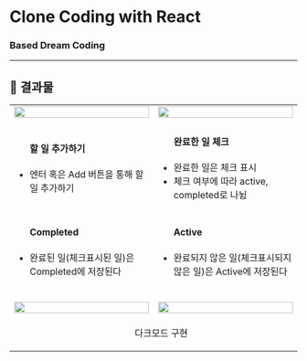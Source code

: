 # Clone Coding with React
### Based Dream Coding


---

## 📌 결과물 
<table align:"center">
    <tr>
        <td width="50%">
            <img width= "100%" src="https://achieved-syzygy-75c.notion.site/image/https%3A%2F%2Fs3-us-west-2.amazonaws.com%2Fsecure.notion-static.com%2Fcdb214c3-60a8-4ead-bdda-e6a22a1aeaf9%2F%25E1%2584%2589%25E1%2585%25B3%25E1%2584%258F%25E1%2585%25B3%25E1%2584%2585%25E1%2585%25B5%25E1%2586%25AB%25E1%2584%2589%25E1%2585%25A3%25E1%2586%25BA_2023-04-04_%25E1%2584%258B%25E1%2585%25A9%25E1%2584%258C%25E1%2585%25A5%25E1%2586%25AB_2.04.40.png?id=af61d6c3-9e14-47ec-9f7f-19b95596fcc0&table=block&spaceId=3e75a0a4-4d89-445f-aabb-ab8c8edc61f8&width=1800&userId=&cache=v2"?raw=true">
        </td>
        <td width="50%">
            <img width="100%" src="https://achieved-syzygy-75c.notion.site/image/https%3A%2F%2Fs3-us-west-2.amazonaws.com%2Fsecure.notion-static.com%2F254da4c7-f722-4b74-bd30-5f921d6d9158%2F%25E1%2584%2589%25E1%2585%25B3%25E1%2584%258F%25E1%2585%25B3%25E1%2584%2585%25E1%2585%25B5%25E1%2586%25AB%25E1%2584%2589%25E1%2585%25A3%25E1%2586%25BA_2023-04-04_%25E1%2584%258B%25E1%2585%25A9%25E1%2584%258C%25E1%2585%25A5%25E1%2586%25AB_2.04.52.png?id=e217397e-f883-46e6-a19e-7f9c79bf2d65&table=block&spaceId=3e75a0a4-4d89-445f-aabb-ab8c8edc61f8&width=1800&userId=&cache=v2"?raw=true">
        </td>
    </tr>
    <tr>
        <td>
            <ul>
            <h4>할 일 추가하기</h4>
              <li>엔터 혹은 Add 버튼을 통해 할 일 추가하기</li>
            <ul>
        </td>
        <td>
            <ul>
             <h4>완료한 일 체크</h4>
              <li>완료한 일은 체크 표시</li>
              <li>체크 여부에 따라 active, completed로 나뉨</li>
            </ul>
        </td>
    </tr>
        <tr>
       <tr>
        <td>
            <ul>
                <h4>Completed</h4>
              <li>완료된 일(체크표시된 일)은 Completed에 저장된다</li>
                <br>
            <ul>
        </td>
        <td>
            <ul>
                <h4>Active</h4>
              <li>완료되지 않은 일(체크표시되지 않은 일)은 Active에 저장된다</li>
                <br>
            </ul>
        </td>
    </tr>
    <tr>
        <td width="50%">
            <img width= "100%" src="https://achieved-syzygy-75c.notion.site/image/https%3A%2F%2Fs3-us-west-2.amazonaws.com%2Fsecure.notion-static.com%2Fca6fe0eb-2c50-4021-962c-a158c3a5bdfa%2F%25E1%2584%2589%25E1%2585%25B3%25E1%2584%258F%25E1%2585%25B3%25E1%2584%2585%25E1%2585%25B5%25E1%2586%25AB%25E1%2584%2589%25E1%2585%25A3%25E1%2586%25BA_2023-04-04_%25E1%2584%258B%25E1%2585%25A9%25E1%2584%258C%25E1%2585%25A5%25E1%2586%25AB_2.05.36.png?id=5447e23a-7eb3-4057-a2c7-2d2f181dd83e&table=block&spaceId=3e75a0a4-4d89-445f-aabb-ab8c8edc61f8&width=1800&userId=&cache=v2"?raw=true">
        </td>
        <td width="50%">
            <img width="100%" src="https://achieved-syzygy-75c.notion.site/image/https%3A%2F%2Fs3-us-west-2.amazonaws.com%2Fsecure.notion-static.com%2Fbe1d0010-9034-4718-9fa5-48268881e050%2F%25E1%2584%2589%25E1%2585%25B3%25E1%2584%258F%25E1%2585%25B3%25E1%2584%2585%25E1%2585%25B5%25E1%2586%25AB%25E1%2584%2589%25E1%2585%25A3%25E1%2586%25BA_2023-04-04_%25E1%2584%258B%25E1%2585%25A9%25E1%2584%258C%25E1%2585%25A5%25E1%2586%25AB_2.05.24.png?id=d6db46ea-e8e8-4c5e-a838-d35ef2375232&table=block&spaceId=3e75a0a4-4d89-445f-aabb-ab8c8edc61f8&width=1800&userId=&cache=v2"?raw=true">
        </td>
       </tr>
      <tr align = "center">
        <td colspan='2'>
        <ul>
        다크모드 구현
        </ul>
        </td>
      </tr>
<table>
